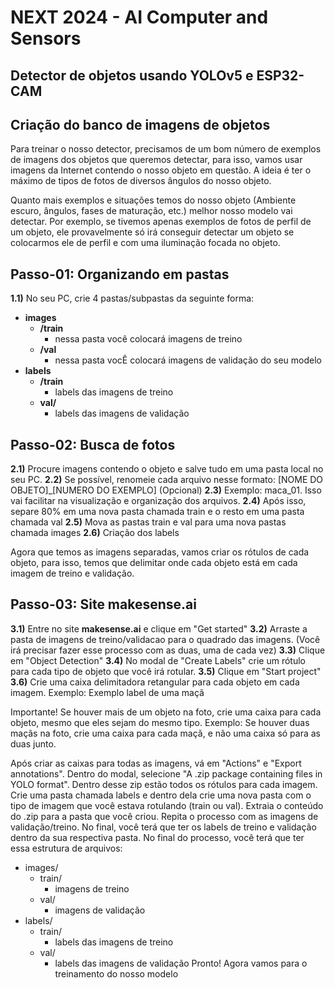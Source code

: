 # NEXT 2024 - AI Computer and Sensors

## Detector de objetos usando YOLOv5 e ESP32-CAM

## Criação do banco de imagens de objetos

Para treinar o nosso detector, precisamos de um bom número de exemplos de imagens dos objetos que queremos detectar, para isso, vamos usar imagens da Internet contendo o nosso objeto em questão. A ideia é ter o máximo de tipos de fotos de diversos ângulos do nosso objeto.

Quanto mais exemplos e situações temos do nosso objeto (Ambiente escuro, ângulos, fases de maturação, etc.) melhor nosso modelo vai detectar. Por exemplo, se tivemos apenas exemplos de fotos de perfil de um objeto, ele provavelmente só irá conseguir detectar um objeto se colocarmos ele de perfil e com uma iluminação focada no objeto.

## Passo-01: Organizando em pastas
**1.1)** No seu PC, crie 4 pastas/subpastas da seguinte forma:

- **images**
    - **/train**
        - nessa pasta você colocará imagens de treino
    - **/val**
        - nessa pasta vocÊ colocará imagens de validação do seu modelo
- **labels**
    - **/train**
        - labels das imagens de treino
    - **val/**
        - labels das imagens de validação

## Passo-02: Busca de fotos

**2.1)** Procure imagens contendo o objeto e salve tudo em uma pasta local no seu PC.
**2.2)** Se possível, renomeie cada arquivo nesse formato: [NOME DO OBJETO]_[NUMERO DO EXEMPLO] (Opcional)
**2.3)** Exemplo: maca_01. Isso vai facilitar na visualização e organização dos arquivos.
**2.4)** Após isso, separe 80% em uma nova pasta chamada train e o resto em uma pasta chamada val
**2.5)** Mova as pastas train e val para uma nova pastas chamada images
**2.6)** Criação dos labels

Agora que temos as imagens separadas, vamos criar os rótulos de cada objeto, para isso, temos que delimitar onde cada objeto está em cada imagem de treino e validação.

## Passo-03: Site makesense.ai

**3.1)** Entre no site **makesense.ai** e clique em "Get started"
**3.2)** Arraste a pasta de imagens de treino/validacao para o quadrado das imagens. (Você irá precisar fazer esse processo com as duas, uma de cada vez)
**3.3)** Clique em "Object Detection"
**3.4)** No modal de "Create Labels" crie um rótulo para cada tipo de objeto que você irá rotular.
**3.5)** Clique em "Start project"
**3.6)** Crie uma caixa delimitadora retangular para cada objeto em cada imagem. Exemplo: Exemplo label de uma maçã

Importante! Se houver mais de um objeto na foto, crie uma caixa para cada objeto, mesmo que eles sejam do mesmo tipo. Exemplo: Se houver duas maçãs na foto, crie uma caixa para cada maçã, e não uma caixa só para as duas junto.

Após criar as caixas para todas as imagens, vá em "Actions" e "Export annotations".
Dentro do modal, selecione "A .zip package containing files in YOLO format". Dentro desse zip estão todos os rótulos para cada imagem.
Crie uma pasta chamada labels e dentro dela crie uma nova pasta com o tipo de imagem que você estava rotulando (train ou val).
Extraia o conteúdo do .zip para a pasta que você criou.
Repita o processo com as imagens de validação/treino. No final, você terá que ter os labels de treino e validação dentro da sua respectiva pasta.
No final do processo, você terá que ter essa estrutura de arquivos:

- images/
  - train/
    - imagens de treino
  - val/
    - imagens de validação
- labels/
  - train/
    - labels das imagens de treino
  - val/
    - labels das imagens de validação
Pronto! Agora vamos para o treinamento do nosso modelo
